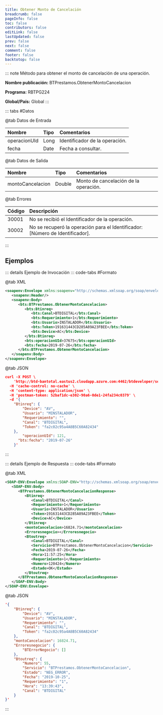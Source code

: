 ```yaml
---
title: Obtener Monto de Cancelación
breadcrumb: false
pageInfo: false
toc: false
contributors: false
editLink: false
lastUpdated: false
prev: false
next: false
comment: false
footer: false
backtotop: false
---
```


<!-- ABRE DATOS DEL MÉTODO -->
::: note Método para obtener el monto de cancelación de una operación.

**Nombre publicación:** BTPrestamos.ObtenerMontoCancelacion

**Programa:** RBTPG224

**Global/País:** Global
:::
<!-- CIERRA DATOS DEL MÉTODO -->

<!-- ABRE TABLA DE DATOS -->
::: tabs #Datos 

@tab Datos de Entrada

Nombre | Tipo | Comentarios
:--------- | :--------- | :---------
operacionUId | Long | Identificador de la operación.
fecha | Date | Fecha a consultar.

@tab Datos de Salida

Nombre | Tipo | Comentarios
:--------- | :----------- | :-----------
montoCancelacion | Double | Monto de cancelación de la operación.

@tab Errores

Código | Descripción
:--------- | :-----------
30001 | No se recibió el Identificador de la operación.
30002 | No se recuperó la operación para el Identificador: [Número de Identificador].
::: 
<!-- CIERRA TABLA DE DATOS -->

## **Ejemplos**

<!-- ABRE EJEMPLO DE INVOCACIÓN -->
::: details Ejemplo de Invocación 
::: code-tabs #Formato

@tab XML
```xml
<soapenv:Envelope xmlns:soapenv="http://schemas.xmlsoap.org/soap/envelope/" xmlns:bts="http://uy.com.dlya.bantotal/BTSOA/">
   <soapenv:Header/>
   <soapenv:Body>
      <bts:BTPrestamos.ObtenerMontoCancelacion>
         <bts:Btinreq>
            <bts:Canal>BTDIGITAL</bts:Canal>
            <bts:Requerimiento>1</bts:Requerimiento>
            <bts:Usuario>INSTALADOR</bts:Usuario>
            <bts:Token>191631443CD285A89A23FBEE</bts:Token>
            <bts:Device>AC</bts:Device>
         </bts:Btinreq>
         <bts:operacionUId>37675</bts:operacionUId>
         <bts:fecha>2019-07-26</bts:fecha>
      </bts:BTPrestamos.ObtenerMontoCancelacion>
   </soapenv:Body>
</soapenv:Envelope>
```

@tab JSON
```json
curl -X POST \
	'http://btd-bantotal.eastus2.cloudapp.azure.com:4462/btdeveloper/servlet/com.dlya.bantotal.odwsbt_BTPrestamos?ObtenerFechaUltimoPago' \
  -H 'cache-control: no-cache' \
  -H 'content-type: application/json' \
  -H 'postman-token: 52baf1dc-e302-90a6-0de1-24fa234c0379' \
  -d '{
	"Btinreq": {
		"Device": "AV",
		"Usuario": "MINSTALADOR",
		"Requerimiento": "",
		"Canal": "BTDIGITAL",
		"Token": "fa2c02c95a4A8B5C60A82434"
	},
		"operacionUId": 121,
      "bts:fecha": "2019-07-26"
	}'
```
:::
<!-- CIERRA EJEMPLO DE INVOCACIÓN -->

<!-- ABRE EJEMPLO DE RESPUESTA -->
::: details Ejemplo de Respuesta 
::: code-tabs #Formato

@tab XML
```xml
<SOAP-ENV:Envelope xmlns:SOAP-ENV="http://schemas.xmlsoap.org/soap/envelope/" xmlns:xsd="http://www.w3.org/2001/XMLSchema" xmlns:SOAP-ENC="http://schemas.xmlsoap.org/soap/encoding/" xmlns:xsi="http://www.w3.org/2001/XMLSchema-instance">
   <SOAP-ENV:Body>
      <BTPrestamos.ObtenerMontoCancelacionResponse>
         <Btinreq>
            <Canal>BTDIGITAL</Canal>
            <Requerimiento>1</Requerimiento>
            <Usuario>INSTALADOR</Usuario>
            <Token>191631443CD285A89A23FBEE</Token>
            <Device>AC</Device>
         </Btinreq>
         <montoCancelacion>16824.71</montoCancelacion>
         <Erroresnegocio></Erroresnegocio>
         <Btoutreq>
            <Canal>BTDIGITAL</Canal>
            <Servicio>BTPrestamos.ObtenerMontoCancelacion</Servicio>
            <Fecha>2019-07-26</Fecha>
            <Hora>11:57:25</Hora>
            <Requerimiento>1</Requerimiento>
            <Numero>120424</Numero>
            <Estado>OK</Estado>
         </Btoutreq>
      </BTPrestamos.ObtenerMontoCancelacionResponse>
   </SOAP-ENV:Body>
</SOAP-ENV:Envelope>
```

@tab JSON
```json
'{
	"Btinreq": {
		"Device": "AV",
		"Usuario": "MINSTALADOR",
		"Requerimiento": "",
		"Canal": "BTDIGITAL",
		"Token": "fa2c02c95a4A8B5C60A82434"
	},
    "montoCancelacion": 16824.71,
    "Erroresnegocio": {
        "BTErrorNegocio": []
    },
    "Btoutreq": {
        "Numero": 55,
        "Servicio": "BTPrestamos.ObtenerMontoCancelacion",
        "Estado": "NEG_ERROR",
        "Fecha": "2019-10-25",
        "Requerimiento": "1",
        "Hora": "13:39:43",
        "Canal": "BTDIGITAL"
    }
}'
```
::: 
<!-- CIERRA EJEMPLO DE RESPUESTA -->